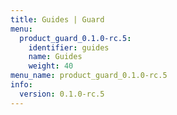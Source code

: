 ```yaml
---
title: Guides | Guard
menu:
  product_guard_0.1.0-rc.5:
    identifier: guides
    name: Guides
    weight: 40
menu_name: product_guard_0.1.0-rc.5
info:
  version: 0.1.0-rc.5
---
```


